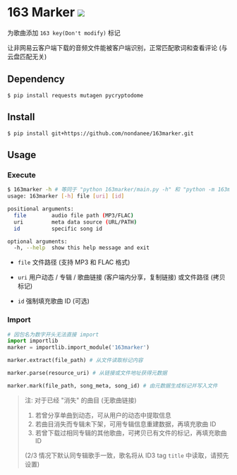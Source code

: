 # 163 Marker ![](https://img.shields.io/badge/python-3-blue?style=flat-square)

为歌曲添加 `163 key(Don't modify)` 标记

让非网易云客户端下载的音频文件能被客户端识别，正常匹配歌词和查看评论 (与云盘匹配无关)

## Dependency

```
$ pip install requests mutagen pycryptodome
```

## Install
```
$ pip install git+https://github.com/nondanee/163marker.git
```

## Usage

### Execute

```sh
$ 163marker -h # 等同于 "python 163marker/main.py -h" 和 "python -m 163marker.main -h"
usage: 163marker [-h] file [uri] [id]

positional arguments:
  file        audio file path (MP3/FLAC)
  uri         meta data source (URL/PATH)
  id          specific song id

optional arguments:
  -h, --help  show this help message and exit
```

- `file` 文件路径 (支持 MP3 和 FLAC 格式)

- `uri` 用户动态 / 专辑 / 歌曲链接 (客户端内分享，复制链接) 或文件路径 (拷贝标记)

- `id` 强制填充歌曲 ID (可选)

### Import

```python
# 因包名为数字开头无法直接 import
import importlib
marker = importlib.import_module('163marker')
```

```python
marker.extract(file_path) # 从文件读取标记内容

marker.parse(resource_uri) # 从链接或文件地址获得元数据

marker.mark(file_path, song_meta, song_id) # 由元数据生成标记并写入文件
```

> 注: 对于已经 "消失" 的曲目 (无歌曲链接)
>
>  1. 若曾分享单曲到动态，可从用户的动态中提取信息
>  2. 若曲目消失而专辑未下架，可用专辑信息重建数据，再填充歌曲 ID
>  3. 若曾下载过相同专辑的其他歌曲，可拷贝已有文件的标记，再填充歌曲 ID
>
>  (2/3 情况下默认同专辑歌手一致，歌名将从 ID3 tag `title` 中读取，请预先设置)
